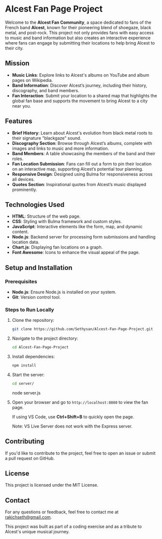 # Alcest Fan Page Project

Welcome to the **Alcest Fan Community**, a space dedicated to fans of the French band **Alcest**, known for their pioneering blend of shoegaze, black metal, and post-rock. This project not only provides fans with easy access to music and band information but also creates an interactive experience where fans can engage by submitting their locations to help bring Alcest to their city.

## Mission

- **Music Links**: Explore links to Alcest's albums on YouTube and album pages on Wikipedia.
- **Band Information**: Discover Alcest’s journey, including their history, discography, and band members.
- **Fan Interaction**: Submit your location to a shared map that highlights the global fan base and supports the movement to bring Alcest to a city near you.

## Features

- **Brief History**: Learn about Alcest's evolution from black metal roots to their signature "blackgaze" sound.
- **Discography Section**: Browse through Alcest’s albums, complete with images and links to music and more information.
- **Band Members**: A table showcasing the members of the band and their roles.
- **Fan Location Submission**: Fans can fill out a form to pin their location on an interactive map, supporting Alcest’s potential tour planning.
- **Responsive Design**: Designed using Bulma for responsiveness across all devices.
- **Quotes Section**: Inspirational quotes from Alcest’s music displayed prominently.

## Technologies Used

- **HTML**: Structure of the web page.
- **CSS**: Styling with Bulma framework and custom styles.
- **JavaScript**: Interactive elements like the form, map, and dynamic content.
- **Node.js**: Backend server for processing form submissions and handling location data.
- **Chart.js**: Displaying fan locations on a graph.
- **Font Awesome**: Icons to enhance the visual appeal of the page.

## Setup and Installation

### Prerequisites

- **Node.js**: Ensure Node.js is installed on your system.
- **Git**: Version control tool.

### Steps to Run Locally

1. Clone the repository:
    ```bash
    git clone https://github.com/Sethysan/Alcest-Fan-Page-Project.git
    ```
2. Navigate to the project directory:
    ```bash
    cd Alcest-Fan-Page-Project
    ```
3. Install dependencies:
    ```bash
    npm install
    ```
4. Start the server:
    ```bash
    cd server/
    ```
    node server.js
    
5. Open your browser and go to `http://localhost:8080` to view the fan page.

    If using VS Code, use **Ctrl+Shift+B** to quickly open the page.

    Note: VS Live Server does not work with the Express server.

## Contributing

If you'd like to contribute to the project, feel free to open an issue or submit a pull request on GitHub.

## License

This project is licensed under the MIT License.

## Contact

For any questions or feedback, feel free to contact me at rakichseth@gmail.com.

This project was built as part of a coding exercise and as a tribute to Alcest's unique musical journey.
